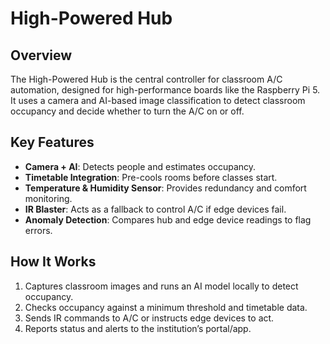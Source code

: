 # High-Powered Hub

## Overview
The High-Powered Hub is the central controller for classroom A/C automation, designed for high-performance boards like the Raspberry Pi 5. It uses a camera and AI-based image classification to detect classroom occupancy and decide whether to turn the A/C on or off.

## Key Features
- **Camera + AI**: Detects people and estimates occupancy.
- **Timetable Integration**: Pre-cools rooms before classes start.
- **Temperature & Humidity Sensor**: Provides redundancy and comfort monitoring.
- **IR Blaster**: Acts as a fallback to control A/C if edge devices fail.
- **Anomaly Detection**: Compares hub and edge device readings to flag errors.

## How It Works
1. Captures classroom images and runs an AI model locally to detect occupancy.
2. Checks occupancy against a minimum threshold and timetable data.
3. Sends IR commands to A/C or instructs edge devices to act.
4. Reports status and alerts to the institution’s portal/app.
